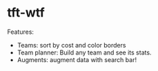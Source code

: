 # tft-wtf
Features:
- Teams: sort by cost and color borders
- Team planner: Build any team and see its stats.
- Augments: augment data with search bar!
